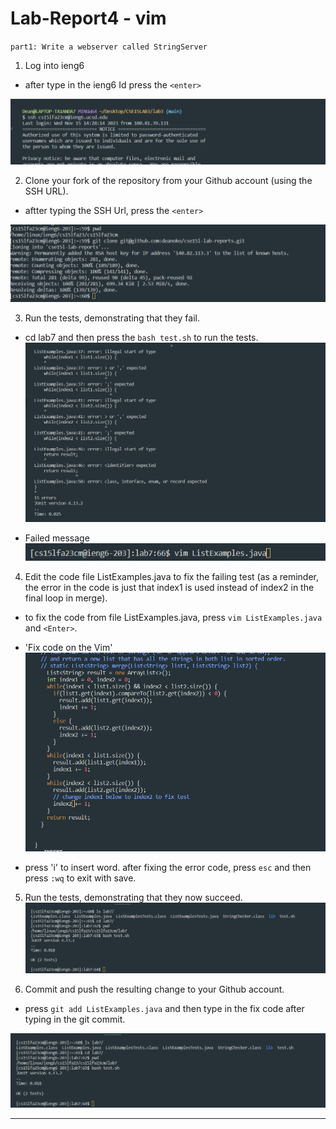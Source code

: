 # Lab-Report4 - vim

`part1: Write a webserver called StringServer`

1. Log into ieng6

- after type in the ieng6 Id press the `<enter>`

![Image](ienglogined.png)

2. Clone your fork of the repository from your Github account (using the SSH URL).

- aftter typing the SSH Url, press the `<enter>`

![Image](gitclone.png)

3. Run the tests, demonstrating that they fail.

- cd lab7 and then press the `bash test.sh` to run the tests.
![Image](errorvim.png)

- Failed message
![Image](logintovim2.png)

4. Edit the code file ListExamples.java to fix the failing test (as a reminder, the error in the code is just that index1 is used instead of index2 in the final loop in merge).

- to fix the code from file ListExamples.java, press `vim ListExamples.java` and `<Enter>`.

- 'Fix code on the Vim'
![Image](changevim.png)

- press 'i' to insert word. after fixing the error code, press `esc` and then press `:wq` to exit with save.

5. Run the tests, demonstrating that they now succeed.
![Image](successtest.png)

6. Commit and push the resulting change to your Github account.

- press `git add ListExamples.java` and then type in the fix code after typing in the git commit.

 ![Image](successtest.png)

---

